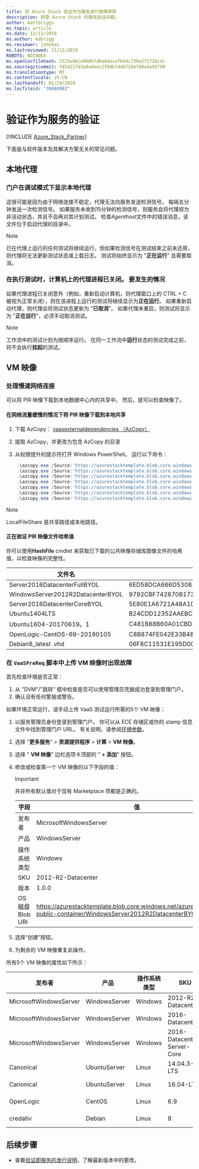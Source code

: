 ```yaml
---
title: 将 Azure Stack 验证作为服务进行故障排除
description: 排查 Azure Stack 的服务验证问题。
author: mattbriggs
ms.topic: article
ms.date: 11/11/2019
ms.author: mabrigg
ms.reviewer: johnhas
ms.lastreviewed: 11/11/2019
ROBOTS: NOINDEX
ms.openlocfilehash: 1525ed6ce9005fd8a64acefb44c730e2f172bcdc
ms.sourcegitcommit: fd5d217d3a8adeec2f04b74d4728e709a4a95790
ms.translationtype: MT
ms.contentlocale: zh-CN
ms.lasthandoff: 01/29/2020
ms.locfileid: "76884982"
---
```

# <a name="troubleshoot-validation-as-a-service"></a>验证作为服务的验证

[!INCLUDE [Azure_Stack_Partner](./includes/azure-stack-partner-appliesto.md)]

下面是与软件版本及其解决方案无关的常见问题。

## <a name="local-agent"></a>本地代理

### <a name="the-portal-shows-local-agent-in-debug-mode"></a>门户在调试模式下显示本地代理

这很可能是因为由于网络连接不稳定，代理无法向服务发送检测信号。 每隔五分钟发送一次检测信号。 如果服务未收到15分钟的检测信号，则服务会将代理视为非活动状态，并且不会再对其计划测试。 检查*Agenthost*文件中的错误消息，该文件位于启动代理的目录中。

> [!Note]
> 已在代理上运行的任何测试将继续运行，但如果检测信号在测试结束之前未还原，则代理将无法更新测试状态或上载日志。 测试将始终显示为 "**正在运行**" 且需要取消。

### <a name="agent-process-on-machine-was-shut-down-while-executing-test-what-to-expect"></a>在执行测试时，计算机上的代理进程已关闭。 要发生的情况

如果代理进程已关闭意外（例如，重新启动计算机，则代理窗口上的 CTRL + C 被视为正常关闭），则在该进程上运行的测试将继续显示为**正在运行**。 如果重新启动代理，则代理会将测试状态更新为 "**已取消**"。 如果代理未重启，则测试将显示为 "**正在运行**"，必须手动取消测试。

> [!Note]
> 工作流中的测试计划为按顺序运行。 在同一工作流中**运行**状态的测试完成之前，将不会执行**挂起**的测试。

## <a name="vm-images"></a>VM 映像

### <a name="handle-slow-network-connectivity"></a>处理慢速网络连接

可以将 PIR 映像下载到本地数据中心内的共享中。 然后，就可以检查映像了。

<!-- This is from the appendix to the Deploy local agent topic. -->

#### <a name="download-pir-image-to-local-share-in-case-of-slow-network-traffic"></a>在网络流量缓慢的情况下将 PIR 映像下载到本地共享

1. 下载 AzCopy： [vaasexternaldependencies （AzCopy）](https://vaasexternaldependencies.blob.core.windows.net/prereqcomponents/AzCopy.zip)

2. 提取 AzCopy，并更改为包含 AzCopy 的目录

3. 从权限提升的提示符打开 Windows PowerShell。 运行以下命令：

```powershell  
    .\azcopy.exe /Source:'https://azurestacktemplate.blob.core.windows.net/azurestacktemplate-public-container' /Dest:'<LocalFileShare>' /Pattern:'Server2016DatacenterFullBYOL.vhd' /NC:12 /V:azcopylog.log /Y
    .\azcopy.exe /Source:'https://azurestacktemplate.blob.core.windows.net/azurestacktemplate-public-container' /Dest:'<LocalFileShare>' /Pattern:'Server2016DatacenterCoreBYOL.vhd' /NC:12 /V:azcopylog.log /Y
    .\azcopy.exe /Source:'https://azurestacktemplate.blob.core.windows.net/azurestacktemplate-public-container' /Dest:'<LocalFileShare>' /Pattern:'WindowsServer2012R2DatacenterBYOL.vhd' /NC:12 /V:azcopylog.log /Y
    .\azcopy.exe /Source:'https://azurestacktemplate.blob.core.windows.net/azurestacktemplate-public-container' /Dest:'<LocalFileShare>' /Pattern:'Ubuntu1404LTS.vhd' /NC:12 /V:azcopylog.log /Y
    .\azcopy.exe /Source:'https://azurestacktemplate.blob.core.windows.net/azurestacktemplate-public-container' /Dest:'<LocalFileShare>' /Pattern:'Ubuntu1604-20170619.1.vhd' /NC:12 /V:azcopylog.log /Y
    .\azcopy.exe /Source:'https://azurestacktemplate.blob.core.windows.net/azurestacktemplate-public-container' /Dest:'<LocalFileShare>' /Pattern:'OpenLogic-CentOS-69-20180105.vhd' /NC:12 /V:azcopylog.log /Y
    .\azcopy.exe /Source:'https://azurestacktemplate.blob.core.windows.net/azurestacktemplate-public-container' /Dest:'<LocalFileShare>' /Pattern:'Debian8_latest.vhd' /NC:12 /V:azcopylog.log /Y
```

> [!Note]  
> LocalFileShare 是共享路径或本地路径。

#### <a name="verifying-pir-image-file-hash-value"></a>正在验证 PIR 映像文件哈希值

你可以使用**HashFile** cmdlet 来获取已下载的公共映像存储库图像文件的哈希值，以检查映像的完整性。

| 文件名 | SHA256 |
|---------------------------------------|------------------------------------------------------------------|
| Server2016DatacenterFullBYOL | 6ED58DCA666D530811A1EA563BA509BF9C29182B902D18FCA03C7E0868F733E9 |
| WindowsServer2012R2DatacenterBYOL | 9792CBF742870B1730B9B16EA814C683A8415EFD7601DDB6D5A76D0964767028 |
| Server2016DatacenterCoreBYOL | 5E80E1A6721A48A10655E6154C1B90E320DF5558487D6A0D7BFC7DCD32C4D9A5 |
| Ubuntu1404LTS | B24CDD12352AAEBC612A4558AB9E80F031A2190E46DCB459AF736072742E20E0 |
| Ubuntu1604-20170619。1 | C481B88B60A01CBD5119A3F56632A2203EE5795678D3F3B9B764FFCA885E26CB |
| OpenLogic-CentOS-69-20180105 | C8B874FE042E33B488110D9311AF1A5C7DC3B08E6796610BF18FDD6728C7913C |
| Debian8_latest .vhd | 06F8C11531E195D0C90FC01DFF5DC396BB1DD73A54F8252291ED366CACD996C1 |

### <a name="failure-occurs-when-uploading-vm-image-in-the-vaasprereq-script"></a>在 `VaaSPreReq` 脚本中上传 VM 映像时出现故障

首先检查环境是否正常：

1. 从 "DVM"/"跳转" 框中检查是否可以使用管理员凭据成功登录到管理门户。
1. 确认没有任何警报或警告。

如果环境正常运行，请手动上传 VaaS 测试运行所需的5个 VM 映像：

1. 以服务管理员身份登录到管理门户。 你可以从 ECE 存储区或你的 stamp 信息文件中找到管理门户 URL。 有关说明，请参阅[环境参数](azure-stack-vaas-parameters.md#environment-parameters)。
1. 选择 "**更多服务**" > **资源提供程序** > **计算** > **VM 映像**。
1. 选择 " **VM 映像**" 边栏选项卡顶部的 " **+ 添加**" 按钮。
1. 修改或检查第一个 VM 映像的以下字段的值：
    > [!IMPORTANT]
    > 并非所有默认值对于现有 Marketplace 项都是正确的。

    | 字段  | 值  |
    |---------|---------|
    | 发布者 | MicrosoftWindowsServer |
    | 产品 | WindowsServer |
    | 操作系统类型 | Windows |
    | SKU | 2012-R2-Datacenter |
    | 版本 | 1.0.0 |
    | OS 磁盘 Blob URI | https://azurestacktemplate.blob.core.windows.net/azurestacktemplate-public-container/WindowsServer2012R2DatacenterBYOL.vhd |

1. 选择“创建”按钮。
1. 为剩余的 VM 映像重复此操作。

所有5个 VM 映像的属性如下所示：

| 发布者  | 产品  | 操作系统类型 | SKU | 版本 | OS 磁盘 Blob URI |
|---------|---------|---------|---------|---------|---------|
| MicrosoftWindowsServer| WindowsServer | Windows | 2012-R2-Datacenter | 1.0.0 | https://azurestacktemplate.blob.core.windows.net/azurestacktemplate-public-container/WindowsServer2012R2DatacenterBYOL.vhd |
| MicrosoftWindowsServer | WindowsServer | Windows | 2016-Datacenter | 1.0.0 | https://azurestacktemplate.blob.core.windows.net/azurestacktemplate-public-container/Server2016DatacenterFullBYOL.vhd |
| MicrosoftWindowsServer | WindowsServer | Windows | 2016-Datacenter-Server-Core | 1.0.0 | https://azurestacktemplate.blob.core.windows.net/azurestacktemplate-public-container/Server2016DatacenterCoreBYOL.vhd |
| Canonical | UbuntuServer | Linux | 14.04.3-LTS | 1.0.0 | https://azurestacktemplate.blob.core.windows.net/azurestacktemplate-public-container/Ubuntu1404LTS.vhd |
| Canonical | UbuntuServer | Linux | 16.04-LTS | 16.04.20170811 | https://azurestacktemplate.blob.core.windows.net/azurestacktemplate-public-container/Ubuntu1604-20170619.1.vhd |
| OpenLogic | CentOS | Linux | 6.9 | 1.0.0 | https://azurestacktemplate.blob.core.windows.net/azurestacktemplate-public-container/OpenLogic-CentOS-69-20180105.vhd |
| credativ | Debian | Linux | 8 | 1.0.0 | https://azurestacktemplate.blob.core.windows.net/azurestacktemplate-public-container/Debian8_latest.vhd |

## <a name="next-steps"></a>后续步骤

- 查看[验证即服务的发行说明](azure-stack-vaas-release-notes.md)，了解最新版本中的更改。